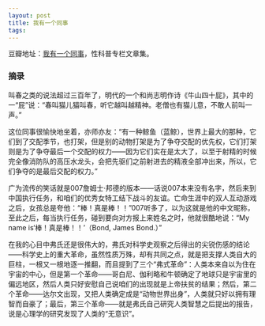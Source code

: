 ```yaml
--- 
layout: post
title: 我有一个同事
tags: 
---
```


豆瓣地址：[我有一个同事](https://book.douban.com/subject/19995876/)，性科普专栏文章集。

### 摘录

叫春之类的说法超过三百年了，明代的一个和尚志明作诗《牛山四十屁》，其中的一“屁”说：“春叫猫儿猫叫春，听它越叫越精神。老僧也有猫儿意，不敢人前叫一声。”

这位同事很愉快地坐着，亦师亦友：“有一种鲸鱼（蓝鲸），世界上最大的那种，它们到了交配季节，也打架，但是别的动物打架是为了争夺交配的优先权，它们打架则是为了争夺最后一个交配的权力——因为它们实在是太大了，以至于射精的时候完全像消防队的高压水龙头，会把先驱们之前射进去的精液全部冲出来，所以，它们争夺的是最后交配的权力。”

广为流传的笑话就是007詹姆士·邦德的版本——话说007本来没有名字，然后来到中国执行任务，和咱们的优秀女特工结下战斗的友谊。亡命生涯中的双人互动游戏之后，女孩总是夸他：“棒！真是棒！！”007听多了，以为这就是他的中文昵称，至此之后，每当执行任务，碰到要向对方报上来姓名之时，他就很酷地说：“My name is‘棒！真是棒！！’（Bond, James Bond.）”

在我的心目中弗氏还是很伟大的，弗氏对科学史观察之后得出的尖锐伤感的结论——科学史上的重大革命，虽然性质万殊，却有共同之点，就是把支撑人类自大的巨柱，一根又一根地逐一推翻，而且提到了三个“弗式革命”：人类本来自以为住在宇宙的中心，但是第一个革命——哥白尼、伽利略和牛顿确定了地球只是宇宙里的偏远地区，然后人类只好安慰自己说咱们的出现就是上帝扶贫的结果；然后，第二个革命——达尔文出现，又把人类确定成是“动物世界出身”，人类就只好以拥有理智而自豪了；最后，第三个革命——就是弗氏自己研究人类智慧之后提出的报告，说是心理学的研究发现了人类的“无意识”。